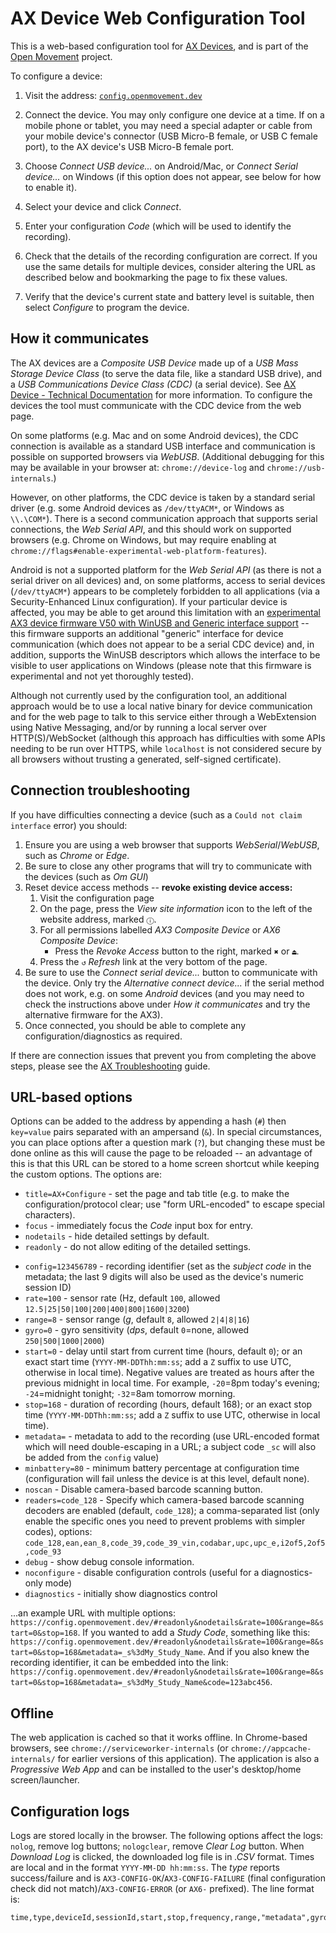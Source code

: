# AX Device Web Configuration Tool

This is a web-based configuration tool for [AX Devices](https://github.com/digitalinteraction/openmovement/wiki/AX3), and is part of the [Open Movement](https://openmovement.dev/) project.

To configure a device:

1. Visit the address: [`config.openmovement.dev`](https://config.openmovement.dev/)

2. Connect the device.  You may only configure one device at a time.  If on a mobile phone or tablet, you may need a special adapter or cable from your mobile device's connector (USB Micro-B female, or USB C female port), to the AX device's USB Micro-B female port. 

3. Choose *Connect USB device...* on Android/Mac, or *Connect Serial device...* on Windows (if this option does not appear, see below for how to enable it).

4. Select your device and click *Connect*.

5. Enter your configuration *Code* (which will be used to identify the recording).

6. Check that the details of the recording configuration are correct.  If you use the same details for multiple devices, consider altering the URL as described below and bookmarking the page to fix these values.

7. Verify that the device's current state and battery level is suitable, then select *Configure* to program the device.



## How it communicates

The AX devices are a *Composite USB Device* made up of a *USB Mass Storage Device Class* (to serve the data file, like a standard USB drive), and a *USB Communications Device Class (CDC)* (a serial device).  See [AX Device - Technical Documentation](https://github.com/digitalinteraction/openmovement/blob/master/Docs/ax3/ax3-technical.md) for more information.  To configure the devices the tool must communicate with the CDC device from the web page. 

On some platforms (e.g. Mac and on some Android devices), the CDC connection is available as a standard USB interface and communication is possible on supported browsers via *WebUSB*.  (Additional debugging for this may be available in your browser at: `chrome://device-log` and `chrome://usb-internals`.)

However, on other platforms, the CDC device is taken by a standard serial driver (e.g. some Android devices as `/dev/ttyACM*`, or Windows as `\\.\COM*`).  There is a second communication approach that supports serial connections, the *Web Serial API*, and this should work on supported browsers (e.g. Chrome on Windows, but may require enabling at `chrome://flags#enable-experimental-web-platform-features`).

Android is not a supported platform for the *Web Serial API* (as there is not a serial driver on all devices) and, on some platforms, access to serial devices (`/dev/ttyACM*`) appears to be completely forbidden to all applications (via a Security-Enhanced Linux configuration).  If your particular device is affected, you may be able to get around this limitation with an [experimental AX3 device firmware V50 with WinUSB and Generic interface support](https://raw.githubusercontent.com/digitalinteraction/openmovement/master/Downloads/AX3/AX3-Firmware-50-winusb-generic.zip) -- this firmware supports an additional "generic" interface for device communication (which does not appear to be a serial CDC device) and, in addition, supports the WinUSB descriptors which allows the interface to be visible to user applications on Windows (please note that this firmware is experimental and not yet thoroughly tested).

Although not currently used by the configuration tool, an additional approach would be to use a local native binary for device communication and for the web page to talk to this service either through a WebExtension using Native Messaging, and/or by running a local server over HTTP(S)/WebSocket (although this approach has difficulties with some APIs needing to be run over HTTPS, while `localhost` is not considered secure by all browsers without trusting a generated, self-signed certificate).


## Connection troubleshooting

If you have difficulties connecting a device (such as a `Could not claim interface` error) you should:

1. Ensure you are using a web browser that supports *WebSerial*/*WebUSB*, such as *Chrome* or *Edge*.
2. Be sure to close any other programs that will try to communicate with the devices (such as *Om GUI*)
3. Reset device access methods -- **revoke existing device access:**
    1. Visit the configuration page
    2. On the page, press the *View site information* icon to the left of the website address, marked `ⓘ`.
    3. For all permissions labelled *AX3 Composite Device* or *AX6 Composite Device*: 
       * Press the *Revoke Access* button to the right, marked `✖` or `⏏`.  
    4. Press the `↺` *Refresh* link at the very bottom of the page.
4. Be sure to use the *Connect serial device...* button to communicate with the device.  Only try the *Alternative connect device...* if the serial method does not work, e.g. on some *Android* devices (and you may need to check the instructions above under *How it communicates* and try the alternative firmware for the AX3).
5. Once connected, you should be able to complete any configuration/diagnostics as required.

If there are connection issues that prevent you from completing the above steps, please see the [AX Troubleshooting](https://github.com/digitalinteraction/openmovement/blob/master/Docs/ax3/ax3-troubleshooting.md) guide.


## URL-based options

Options can be added to the address by appending a hash (`#`) then `key=value` pairs separated with an ampersand (`&`).  In special circumstances, you can place options after a question mark (`?`), but changing these must be done online as this will cause the page to be reloaded -- an advantage of this is that this URL can be stored to a home screen shortcut while keeping the custom options.  The options are:

* `title=AX+Configure` - set the page and tab title (e.g. to make the configuration/protocol clear; use "form URL-encoded" to escape special characters).
* `focus` - immediately focus the *Code* input box for entry.
* `nodetails` - hide detailed settings by default.
* `readonly` - do not allow editing of the detailed settings.
<!-- * `session=123456789` - session ID (9 digit numeric; use `config` instead which allows longer alphanumeric IDs stored in the *subject code*) -->
* `config=123456789` - recording identifier (set as the *subject code* in the metadata; the last 9 digits will also be used as the device's numeric session ID)
* `rate=100` - sensor rate (Hz, default `100`, allowed `12.5|25|50|100|200|400|800|1600|3200`)
* `range=8` - sensor range (*g*, default `8`, allowed `2|4|8|16`)
* `gyro=0` - gyro sensitivity (*dps*, default `0`=none, allowed `250|500|1000|2000`)
* `start=0` - delay until start from current time (hours, default `0`); or an exact start time (`YYYY-MM-DDThh:mm:ss`; add a `Z` suffix to use UTC, otherwise in local time). Negative values are treated as hours after the previous midnight in local time.  For example, `-20`=8pm today's evening; `-24`=midnight tonight; `-32`=8am tomorrow morning.
* `stop=168` - duration of recording (hours, default 168); or an exact stop time (`YYYY-MM-DDThh:mm:ss`; add a `Z` suffix to use UTC, otherwise in local time).
* `metadata=` - metadata to add to the recording (use URL-encoded format which will need double-escaping in a URL; a subject code `_sc` will also be added from the `config` value)
* `minbattery=80` - minimum battery percentage at configuration time (configuration will fail unless the device is at this level, default none).
* `noscan` - Disable camera-based barcode scanning button.
* `readers=code_128` - Specify which camera-based barcode scanning decoders are enabled (default, `code_128`); a comma-separated list (only enable the specific ones you need to prevent problems with simpler codes), options: `code_128,ean,ean_8,code_39,code_39_vin,codabar,upc,upc_e,i2of5,2of5,code_93`
* `debug` - show debug console information.
* `noconfigure` - disable configuration controls (useful for a diagnostics-only mode)
* `diagnostics` - initially show diagnostics control

...an example URL with multiple options: `https://config.openmovement.dev/#readonly&nodetails&rate=100&range=8&start=0&stop=168`.  If you wanted to add a *Study Code*, something like this: `https://config.openmovement.dev/#readonly&nodetails&rate=100&range=8&start=0&stop=168&metadata=_s%3dMy_Study_Name`.  And if you also knew the recording identifier, it can be embedded into the link: `https://config.openmovement.dev/#readonly&nodetails&rate=100&range=8&start=0&stop=168&metadata=_s%3dMy_Study_Name&code=123abc456`.


## Offline

The web application is cached so that it works offline.  In Chrome-based browsers, see `chrome://serviceworker-internals` (or `chrome://appcache-internals/` for earlier versions of this application).  The application is also a *Progressive Web App* and can be installed to the user's desktop/home screen/launcher.


## Configuration logs

Logs are stored locally in the browser.  The following options affect the logs: `nolog`, remove log buttons; `nologclear`, remove *Clear Log* button.  When *Download Log* is clicked, the downloaded log file is in *.CSV* format. Times are local and in the format `YYYY-MM-DD hh:mm:ss`. The *type* reports success/failure and is `AX3-CONFIG-OK`/`AX3-CONFIG-FAILURE` (final configuration check did not match)/`AX3-CONFIG-ERROR` (or `AX6-` prefixed). The line format is:

```
time,type,deviceId,sessionId,start,stop,frequency,range,"metadata",gyroRange,"subjectCode"
```


<!--

## Device Diagnostics

1. Open a browser that supports *Web Serial*, such as *Google Chrome* or *Edge*.
2. Visit the page: [AX Diagnostics](https://config.openmovement.dev/#diagnostics&nolog&noconfigure&title=AX+Diagnostics)
3. Ensure a single device is connected (wait around 10 seconds after connecting the device).
4. Click: *Connect serial device...* and choose the attached *AX* device.
5. Click: *Device Diagnostics* to generate the diagnostic report.
6. Click: *Download Report* to save a copy of the diagnostics report.

## File Diagnostics

1. In your browser, visit the page: [AX Diagnostics](https://config.openmovement.dev/#diagnostics&nolog&noconfigure&title=AX+Diagnostics)
2. Click: *File Diagnostics*.
3. Select your `.cwa` file and press *Open* to generate the diagnostic report.
4. Click: *Download Report* to save a copy of the diagnostics report.

## Device Wipe and Reset

1. Open a browser that supports *Web Serial*, such as *Google Chrome* or *Edge*.
2. Visit the page: [AX Diagnostics](https://config.openmovement.dev/#diagnostics&nolog&noconfigure&title=AX+Diagnostics)
3. Ensure a single device is connected (wait around 10 seconds after connecting the device).
4. Click: *Connect serial device...* and choose the attached *AX* device.
5. Click: *Reset* and *OK*.
6. Only if you are resetting the device ID: enter the device ID as displayed on the device case.
7. Click: *OK*.
8. The device will be wiped and reset.


---

If you are using Linux you may need to add a `udev` entry to prevent the device from being claimed by another driver.  
Debug using the commands `lsusb -v -d 04d8:0057` and `dmesg | tail -n 30` (also `udevadm info -a -p $(udevadm info -q path -n /dev/ttyACM0)` and, to temporarily remove the ACM module, `sudo rmmod cdc_acm`; or `echo "cdc_acm" | sudo tee -a /etc/modules`). For example, on Debian/Ubuntu/Raspbian, assume the user (e.g. `pi`) is in `plugdev` group, create `/etc/udev/rules.d/07-cwa.rules`:

```
SUBSYSTEM=="usb", ATTR{idVendor}=="04d8", ATTR{idProduct}=="0057", MODE="0664", GROUP="plugdev", ENV{ID_MM_DEVICE_IGNORE}="1", ENV{ID_MM_TTY_BLACKLIST}="1", ENV{MTP_NO_PROBE}="1", ENV{ID_MM_PORT_IGNORE}="1", ENV{ID_MM_TTY_MANUAL_SCAN_ONLY}="1", RUN="/bin/sh -c 'echo -n $kernel >/sys/bus/usb/drivers/usbhid/unbind'"
```

```
ATTRS{idVendor}=="04d8", ATTRS{idProduct}=="0057", ATTR{bInterfaceNumber}="01", MODE="0664", GROUP="plugdev", OPTIONS+="last_rule", OPTIONS+="ignore_device"
```

NOTE: 'ATTRS' matches on parent -- this is a composite device, interface 1.

```
DRIVERS=="cdc_acm", OPTIONS+="ignore_device", OPTIONS+="last_rule"
```

```
SUBSYSTEM=="usb", ATTRS{idVendor}=="04d8", ATTRS{idProduct}=="0057", MODE="0664", GROUP="plugdev", OPTIONS+="last_rule"
```

```
KERNEL=="ttyACM*", SUBSYSTEMS=="usb", ACTION=="add", ATTRS{idVendor}=="04d8", ATTRS{idProduct}=="0057", MODE="0666", PROGRAM="/bin/bash -c '/bin/echo %p | /bin/grep -c :1.1", RESULT=="1", OPTIONS+="ignore_device", GROUP="plugdev"
```

```
SUBSYSTEM=="usb", ATTR{idVendor}=="04d8", ATTR{idProduct}=="0057", MODE="0664", GROUP="plugdev"
ATTR{idVendor}=="04d8", ATTR{idProduct}=="0057", RUN="/bin/sh -c 'echo -n $kernel >/sys/bus/usb/drivers/usbhid/unbind'"
ATTR{idVendor}=="04d8", ATTR{idProduct}=="0057", ENV{ID_MM_DEVICE_IGNORE}="1"
ATTR{idVendor}=="04d8", ATTR{idProduct}=="0057", ENV{ID_MM_TTY_BLACKLIST}="1"
ATTR{idVendor}=="04d8", ATTR{idProduct}=="0057", ENV{MTP_NO_PROBE}="1"
ATTR{idVendor}=="04d8", ATTR{idProduct}=="0057", ENV{ID_MM_PORT_IGNORE}="1"
ATTR{idVendor}=="04d8", ATTR{idProduct}=="0057", ENV{ID_MM_TTY_MANUAL_SCAN_ONLY}="1"
```

...then reload and reprocess the device rules: `sudo udevadm control --reload-rules && udevadm trigger`.

-->

<!-- dev works with node 12.13.1, if problems, delete '.cache' directory -->
